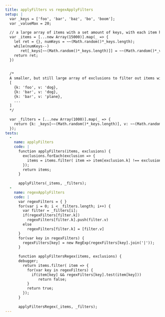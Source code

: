 ```yaml
---
title: applyFilters vs regexApplyFilters
setup: |
  var _keys = ['foo', 'bar', 'baz', 'bo', 'boom'];
  var _valueMax = 20;
  
  // a large array of items with a set amount of keys, with each item having a random number of keys each with its own random value.
  var _items = [...new Array(15000)].map(_ => {
    let ret = {}, numKeys = ~~(Math.random()*_keys.length);
    while(numKeys--)
       ret[_keys[~~(Math.random()*_keys.length)]] = ~~(Math.random()*_valueMax)
    return ret;
  })
  
  
  /*
  A smaller, but still large array of exclusions to filter out items with. Ex:
  [
    {k: 'foo', v: 'dog},
    {k: 'bar', v: 'dog},
    {k: 'bar', v: 'plane},
    ...
  ]
  */
  
  var _filters = [...new Array(1000)].map(_ => {
    return {k: _keys[~~(Math.random()*_keys.length)], v: ~~(Math.random()*_valueMax)}
  });
tests:
  -
    name: applyFilters
    code: |
      function applyFilters(items, exclusions) {
        exclusions.forEach(exclusion => {
          items = items.filter( item => item[exclusion.k] !== exclusion.v )
        });
        return items;
      }
      
      applyFilters(_items, _filters);
  -
    name: regexApplyFilters
    code: |
      var regexFilters = { }
      for(var i = 0; i < _filters.length; i++) {
        var filter = _filters[i];
        if(regexFilters[filter.k])
          regexFilters[filter.k].push(filter.v)
        else
          regexFilters[filter.k] = [filter.v]
      }
      for(var key in regexFilters) {
        regexFilters[key] = new RegExp(regexFilters[key].join('|'));
      }
      
      function applyFiltersRegex(items, exclusions) {
      debugger;
        return items.filter( item => {
          for(var key in regexFilters) {
            if(item[key] && regexFilters[key].test(item[key]))
               return false;
          }
          return true;
        });
      }
      
      applyFiltersRegex(_items, _filters);
---
```


